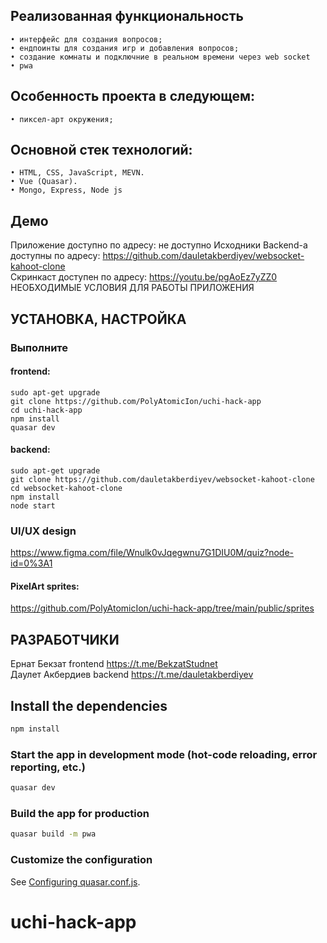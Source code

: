 ## Реализованная функциональность
    • интерфейс для создания вопросов;
    • ендпоинты для создания игр и добавления вопросов;
    • создание комнаты и подключние в реальном времени через web socket
    • pwa
## Особенность проекта в следующем:
    • пиксел-арт окружения;
## Основной стек технологий:
    • HTML, CSS, JavaScript, MEVN.
    • Vue (Quasar).
    • Mongo, Express, Node js
## Демо
Приложение доступно по адресу: не доступно
Исходники Backend-а доступны по адресу: https://github.com/dauletakberdiyev/websocket-kahoot-clone  
Скринкаст доступен по адресу: https://youtu.be/pgAoEz7yZZ0 
НЕОБХОДИМЫЕ УСЛОВИЯ ДЛЯ РАБОТЫ ПРИЛОЖЕНИЯ  

## УСТАНОВКА, НАСТРОЙКА
### Выполните
#### frontend:
```sudo apt-get update
sudo apt-get upgrade
git clone https://github.com/PolyAtomicIon/uchi-hack-app
cd uchi-hack-app
npm install
quasar dev
```

#### backend:
```sudo apt-get update
sudo apt-get upgrade
git clone https://github.com/dauletakberdiyev/websocket-kahoot-clone
cd websocket-kahoot-clone
npm install
node start
```

### UI/UX design
https://www.figma.com/file/Wnulk0vJqegwnu7G1DIU0M/quiz?node-id=0%3A1

#### PixelArt sprites:
https://github.com/PolyAtomicIon/uchi-hack-app/tree/main/public/sprites

## РАЗРАБОТЧИКИ
Ернат Бекзат frontend https://t.me/BekzatStudnet  
Даулет Акбердиев backend https://t.me/dauletakberdiyev

## Install the dependencies
```bash
npm install
```

### Start the app in development mode (hot-code reloading, error reporting, etc.)
```bash
quasar dev
```

### Build the app for production
```bash
quasar build -m pwa
```

### Customize the configuration
See [Configuring quasar.conf.js](https://v2.quasar.dev/quasar-cli/quasar-conf-js).
# uchi-hack-app

